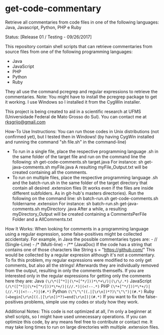 # get-code-commentary
Retrieve all commentaries from code files in one of the following languages: Java, Javascript, Python, PHP e Ruby

Status: [Release 01 / Testing - 09/26/2017]

This repository contain shell scripts that can retrieve commentaries from source files from one of the following programming 
languages:
- Java
- JavaScript
- PHP
- Python
- Ruby

They all use the command pcregrep and regular expressions to retrieve the commentaries. 
Note: You might have to install the pcregrep package to get it working. I use Windows so I installed it from the CygWin installer.

This project is being created to aid in a scientific research at UFMS (Universidade Federal de Mato Grosso do Sul). You can contact me at rksgrijo@gmail.com

How-To Use Instructions:
  You can run those codes in Unix distributions (not confirmed yet), but I tested then in Windows! (by having CygWin installed and 
running the command "sh file.sh" in the command-line)
  
  - To run in a single file, place the respective programming language .sh in the same folder of the target file and run on the command line the following: sh get-code-comments.sh target.java
    For instance: sh get-java-comments.sh myFile.java
    A resulting myFile_Output.txt will be created containing all the comments.
 - To run on multiple files, place the respective programming language .sh and the batch-run.sh in the same folder of the target directory that contain all desired .extension files (It works even if the files are inside different subfolders. As in git-hub's masters directories). Run the following on the command line: sh batch-run.sh get-code-comments.sh foldername .extension
    For instance: sh batch-run.sh get-java-comments.sh myDirectory .java
    After a while, a resulting myDirectory_Output will be created containing a CommentsPerFile Folder and a AllComments.txt

How It Works:
  When looking for comments in a programming language using a regular expression, some false-positives might be collected accidentaly.
  For example, in Java the possible commentaries types are:
    - // (Single-Line)
    - /* (Multi-line)
    - /** (JavaDoc)
  If the code has a string that contains one of those characters like String s = "https://github.com/"
  This would be collected by a regular expresion although it's not a commentary.
  To fix this problem, my regular expressions were modified to no only get comments, but also all the strings! Afterwards they are individually removed from the output, resulting in only the comments themselfs.
  If you are interested only in the regular expressions for getting only the comments here they are:
  Java ```(\/\*([^*]|(\*+[^*/]))*\*+\/)|(\/\/.*)```
  JavaScript ```(/\*([^*]|(\*+[^*/]))*\*+/)|(//.*)|(<!--.*)```
  PHP ```(\*+[^*/]))*\*+/)|(//.*)|(<!--.*)|(#.*)```
  Python ```(\"\"\"((.|[\r\n])*?)\"\"\")|(#.*)```
  Ruby ```(=begin[\r\n]((.|[\r\n])*?)=end[\r\n])|(#.*)```
  If you want to fix the false-positives problems, simple use my codes or study how they work.
  
Additional Notes:
  This code is not optimized at all, I'm only a beginner at shell scripts, so I might have used unnecessary operations. If you can optimize this code, by any means feel free to contribute or contact me. It may take long times to run on large directories with multiple .extension files.
  
